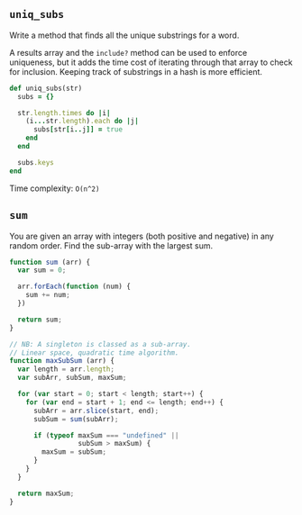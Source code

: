 ## `uniq_subs`

Write a method that finds all the unique substrings for a word.

A results array and the `include?` method can be used to enforce
uniqueness, but it adds the time cost of iterating through that array
to check for inclusion. Keeping track of substrings in a hash is more
efficient.

```ruby
def uniq_subs(str)
  subs = {}

  str.length.times do |i|
    (i...str.length).each do |j|
      subs[str[i..j]] = true
    end
  end

  subs.keys
end
```

Time complexity: `O(n^2)`

## `sum`

You are given an array with integers (both positive and negative) in
any random order. Find the sub-array with the largest sum.

```javascript
function sum (arr) {
  var sum = 0;

  arr.forEach(function (num) {
    sum += num;
  })

  return sum;
}

// NB: A singleton is classed as a sub-array.
// Linear space, quadratic time algorithm.
function maxSubSum (arr) {
  var length = arr.length;
  var subArr, subSum, maxSum;

  for (var start = 0; start < length; start++) {
    for (var end = start + 1; end <= length; end++) {
      subArr = arr.slice(start, end);
      subSum = sum(subArr);

      if (typeof maxSum === "undefined" ||
                 subSum > maxSum) {
        maxSum = subSum;
      }
    }
  }

  return maxSum;
}
```
